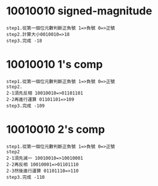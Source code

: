# 10010010 signed-magnitude

```
step1.從第一個位元數判斷正負號 1=>負號 0=>正號
step2.計算大小0010010=>18
step3.完成 -18

```
# 10010010 1's comp

```
step1.從第一個位元數判斷正負號 1=>負號 0=>正號
step2.
2-1須先反相 10010010=>01101101
2-2再進行運算 01101101=>109
step3.完成 -109
```
# 10010010 2's comp

```
step1.從第一個位元數判斷正負號 1=>負號 0=>正號
step2
2-1須先減一 10010010=>10010001
2-2再反相 10010001=>01101110
2-3然後進行運算 01101110=>110
step3.完成 -110
```
